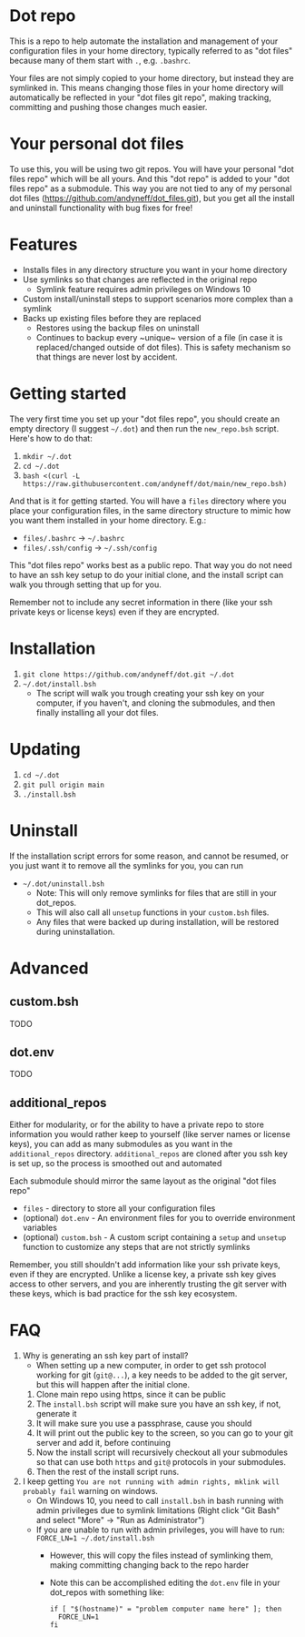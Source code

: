 # Dot repo

This is a repo to help automate the installation and management of your configuration files in your home directory, typically referred to as "dot files" because many of them start with `.`, e.g. `.bashrc`.

Your files are not simply copied to your home directory, but instead they are symlinked in. This means changing those files in your home directory will automatically be reflected in your "dot files git repo", making tracking, committing and pushing those changes much easier.

# Your personal dot files

To use this, you will be using two git repos. You will have your personal "dot files repo" which will be all yours. And this "dot repo" is added to your "dot files repo" as a  submodule. This way you are not tied to any of my personal dot files (https://github.com/andyneff/dot_files.git), but you  get all the install and uninstall functionality with bug fixes for free!

# Features

- Installs files in any directory structure you want in your home directory
- Use symlinks so that changes are reflected in the original repo
    - Symlink feature requires admin privileges on Windows 10
- Custom install/uninstall steps to support scenarios more complex than a symlink
- Backs up existing files before they are replaced
    - Restores using the backup files on uninstall
    - Continues to backup every ~unique~ version of a file (in case it is replaced/changed outside of dot files). This is safety mechanism so that things are never lost by accident.

# Getting started

The very first time you set up your "dot files repo", you should create an empty directory (I suggest `~/.dot`) and then run the `new_repo.bsh` script. Here's how to do that:

1. `mkdir ~/.dot`
2. `cd ~/.dot`
3. `bash <(curl -L https://raw.githubusercontent.com/andyneff/dot/main/new_repo.bsh)`

And that is it for getting started. You will have a `files` directory where you place your configuration files, in the same directory structure to mimic how you want them installed in your home directory. E.g.:

- `files/.bashrc` -> `~/.bashrc`
- `files/.ssh/config` -> `~/.ssh/config`

This "dot files repo" works best as a public repo. That way you do not need to have an ssh key setup to do your initial clone, and the install script can walk you through setting that up for you.

Remember not to include any secret information in there (like your ssh private keys or license keys) even if they are encrypted.

# Installation

1. `git clone https://github.com/andyneff/dot.git ~/.dot`
2. `~/.dot/install.bsh`
    - The script will walk you trough creating your ssh key on your computer, if you haven't, and cloning the submodules, and then finally installing all your dot files.

# Updating

1. `cd ~/.dot`
1. `git pull origin main`
1. `./install.bsh`

# Uninstall

If the installation script errors for some reason, and cannot be resumed, or you just want it to remove all the symlinks for you, you can run

- `~/.dot/uninstall.bsh`
    - Note: This will only remove symlinks for files that are still in your dot_repos.
    - This will also call all `unsetup` functions in your `custom.bsh` files.
    - Any files that were backed up during installation, will be restored during uninstallation.

# Advanced

## custom.bsh

TODO

## dot.env

TODO

## additional_repos

Either for modularity, or for the ability to have a private repo to store information you would rather keep to yourself (like server names or license keys), you can add as many submodules as you want in the `additional_repos` directory. `additional_repos` are cloned after you ssh key is set up, so the process is smoothed out and automated

Each submodule should mirror the same layout as the original "dot files repo"

- `files` - directory to store all your configuration files
- (optional) `dot.env` - An environment files for you to override environment variables
- (optional) `custom.bsh` - A custom script containing a `setup` and `unsetup` function to customize any steps that are not strictly symlinks

Remember, you still shouldn't add information like your ssh private keys, even if they are encrypted. Unlike a license key, a private ssh key gives access to other servers, and you are inherently trusting the git server with these keys, which is bad practice for the ssh key ecosystem.

# FAQ

1. Why is generating an ssh key part of install?
    - When setting up a new computer, in order to get ssh protocol working for git (`git@...`), a key needs to be added to the git server, but this will happen after the initial clone.
    1. Clone main repo using https, since it can be public
    1. The `install.bsh` script will make sure you have an ssh key, if not, generate it
    1. It will make sure you use a passphrase, cause you should
    1. It will print out the public key to the screen, so you can go to your git server and add it, before continuing
    1. Now the install script will recursively checkout all your submodules so that can use both `https` and `git@` protocols in your submodules.
    1. Then the rest of the install script runs.
1. I keep getting `You are not running with admin rights, mklink will probably fail` warning on windows.
    - On Windows 10, you need to call `install.bsh` in bash running with admin privileges due to symlink limitations (Right click "Git Bash" and select "More" -> "Run as Administrator")
    - If you are unable to run with admin privileges, you will have to run: `FORCE_LN=1 ~/.dot/install.bsh`
        - However, this will copy the files instead of symlinking them, making committing changing back to the repo harder
        - Note this can be accomplished editing the `dot.env` file in your dot_repos with something like:

              if [ "$(hostname)" = "problem computer name here" ]; then
                FORCE_LN=1
              fi

